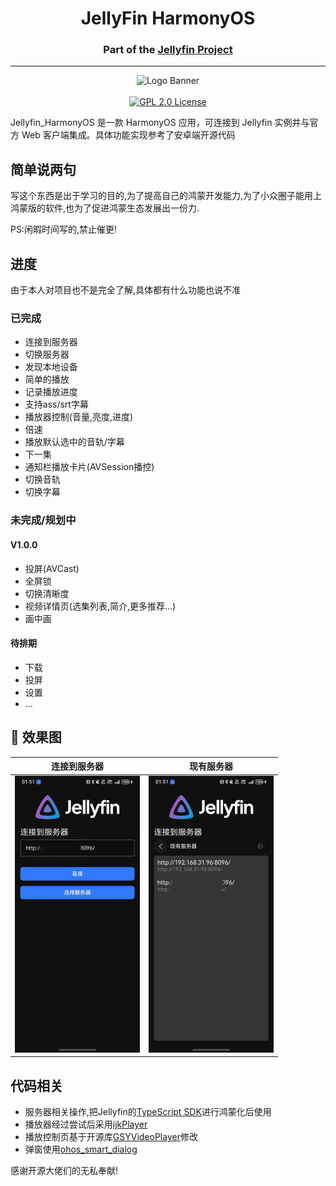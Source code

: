 <h1 align="center">JellyFin HarmonyOS</h1>
<h3 align="center">Part of the <a href="https://jellyfin.org">Jellyfin Project</a></h3>

---

<p align="center">
<img alt="Logo Banner" src="https://raw.githubusercontent.com/jellyfin/jellyfin-ux/master/branding/SVG/banner-logo-solid.svg?sanitize=true"/>
<br/>
<br/>
<a href="https://github.com/chashaochang/JellyFin_HarmonyOS">
<img alt="GPL 2.0 License" src="https://img.shields.io/github/license/jellyfin/jellyfin-android.svg"/>
</a>

Jellyfin_HarmonyOS 是一款 HarmonyOS 应用，可连接到 Jellyfin 实例并与官方 Web 客户端集成。具体功能实现参考了安卓端开源代码

## 简单说两句
写这个东西是出于学习的目的,为了提高自己的鸿蒙开发能力,为了小众圈子能用上鸿蒙版的软件,也为了促进鸿蒙生态发展出一份力.

PS:闲暇时间写的,禁止催更!

## 进度
由于本人对项目也不是完全了解,具体都有什么功能也说不准

### 已完成

- 连接到服务器
- 切换服务器
- 发现本地设备
- 简单的播放
- 记录播放进度
- 支持ass/srt字幕
- 播放器控制(音量,亮度,进度)
- 倍速
- 播放默认选中的音轨/字幕
- 下一集
- 通知栏播放卡片(AVSession播控)
- 切换音轨
- 切换字幕

### 未完成/规划中

#### V1.0.0
- 投屏(AVCast)
- 全屏锁
- 切换清晰度
- 视频详情页(选集列表,简介,更多推荐...)
- 画中画

#### 待排期
- 下载
- 投屏
- 设置
- ...

🧬 效果图
------------

|                            连接到服务器                            |                              现有服务器                              |
|:------------------------------------------------------------:|:---------------------------------------------------------------:|
| <img src="screenshots/connect.jpg" width="200" alt="连接到服务器"> | <img src="screenshots/findserver.jpg" width="200" alt="现有服务器"> |

## 代码相关

- 服务器相关操作,把Jellyfin的<a href="https://github.com/jellyfin/jellyfin-sdk-typescript">TypeScript SDK</a>进行鸿蒙化后使用
- 播放器经过尝试后采用<a href="https://ohpm.openharmony.cn/#/cn/detail/@ohos%2Fijkplayer">ijkPlayer</a>
- 播放控制页基于开源库<a href="https://gitee.com/openharmony-tpc/openharmony_tpc_samples/tree/master/GSYVideoPlayer">GSYVideoPlayer</a>修改
- 弹窗使用<a href="https://github.com/xdd666t/ohos_smart_dialog">ohos_smart_dialog</a>

感谢开源大佬们的无私奉献!